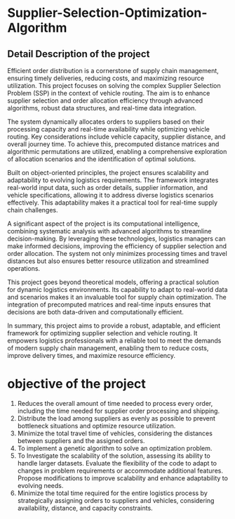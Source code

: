 # Supplier-Selection-Optimization-Algorithm

## Detail Description of the project

Efficient order distribution is a cornerstone of supply chain management, ensuring timely deliveries, reducing costs, and maximizing resource utilization. This project focuses on solving the complex Supplier Selection Problem (SSP) in the context of vehicle routing. The aim is to enhance supplier selection and order allocation efficiency through advanced algorithms, robust data structures, and real-time data integration.

The system dynamically allocates orders to suppliers based on their processing capacity and real-time availability while optimizing vehicle routing. Key considerations include vehicle capacity, supplier distance, and overall journey time. To achieve this, precomputed distance matrices and algorithmic permutations are utilized, enabling a comprehensive exploration of allocation scenarios and the identification of optimal solutions.

Built on object-oriented principles, the project ensures scalability and adaptability to evolving logistics requirements. The framework integrates real-world input data, such as order details, supplier information, and vehicle specifications, allowing it to address diverse logistics scenarios effectively. This adaptability makes it a practical tool for real-time supply chain challenges.

A significant aspect of the project is its computational intelligence, combining systematic analysis with advanced algorithms to streamline decision-making. By leveraging these technologies, logistics managers can make informed decisions, improving the efficiency of supplier selection and order allocation. The system not only minimizes processing times and travel distances but also ensures better resource utilization and streamlined operations.

This project goes beyond theoretical models, offering a practical solution for dynamic logistics environments. Its capability to adapt to real-world data and scenarios makes it an invaluable tool for supply chain optimization. The integration of precomputed matrices and real-time inputs ensures that decisions are both data-driven and computationally efficient.

In summary, this project aims to provide a robust, adaptable, and efficient framework for optimizing supplier selection and vehicle routing. It empowers logistics professionals with a reliable tool to meet the demands of modern supply chain management, enabling them to reduce costs, improve delivery times, and maximize resource efficiency.


# objective of the project

1. Reduces the overall amount of time needed to process every order, including the time needed 
for supplier order processing and shipping. 
2. Distribute the load among suppliers as evenly as possible to prevent bottleneck situations and 
optimize resource utilization. 
3. Minimize the total travel time of vehicles, considering the distances between suppliers and the 
assigned orders. 
4. To implement a genetic algorithm to solve an optimization problem. 
5. To Investigate the scalability of the solution, assessing its ability to handle larger datasets. 
Evaluate the flexibility of the code to adapt to changes in problem requirements or 
accommodate additional features. Propose modifications to improve scalability and enhance 
adaptability to evolving needs. 
6. Minimize the total time required for the entire logistics process by strategically assigning 
orders to suppliers and vehicles, considering availability, distance, and capacity constraints. 
